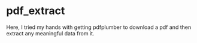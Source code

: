 # pdf_extract
Here, I tried my hands with getting pdfplumber to download a pdf and then extract any meaningful data from it. 
